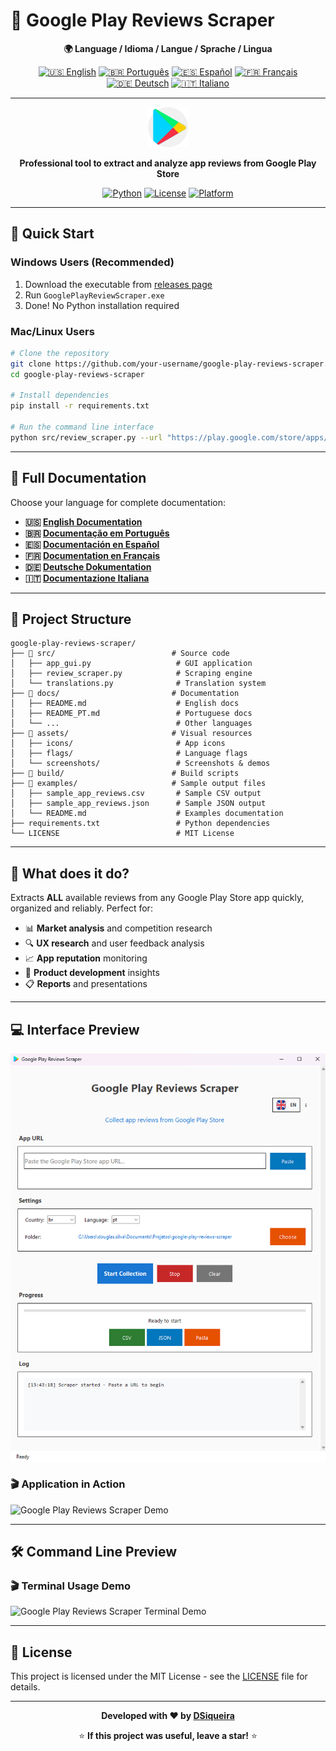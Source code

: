 # 📱 Google Play Reviews Scraper

<div align="center">

**🌍 Language / Idioma / Langue / Sprache / Lingua**

[![🇺🇸 English](https://img.shields.io/badge/🇺🇸-English-blue?style=for-the-badge)](docs/README.md)
[![🇧🇷 Português](https://img.shields.io/badge/🇧🇷-Português-green?style=for-the-badge)](docs/README_PT.md)
[![🇪🇸 Español](https://img.shields.io/badge/🇪🇸-Español-red?style=for-the-badge)](docs/README_ES.md)
[![🇫🇷 Français](https://img.shields.io/badge/🇫🇷-Français-blue?style=for-the-badge)](docs/README_FR.md)
[![🇩🇪 Deutsch](https://img.shields.io/badge/🇩🇪-Deutsch-black?style=for-the-badge)](docs/README_DE.md)
[![🇮🇹 Italiano](https://img.shields.io/badge/🇮🇹-Italiano-green?style=for-the-badge)](docs/README_IT.md)

---

![Google Play Reviews Scraper](assets/icons/google-play.png)

**Professional tool to extract and analyze app reviews from Google Play Store**

[![Python](https://img.shields.io/badge/Python-3.8+-blue.svg)](https://python.org)
[![License](https://img.shields.io/badge/License-MIT-green.svg)](LICENSE)
[![Platform](https://img.shields.io/badge/Platform-Windows-lightgrey.svg)](https://windows.microsoft.com)

</div>

---

## 🚀 **Quick Start**

### **Windows Users (Recommended)**
1. Download the executable from [releases page](../../releases)
2. Run `GooglePlayReviewScraper.exe`
3. Done! No Python installation required

### **Mac/Linux Users**
```bash
# Clone the repository
git clone https://github.com/your-username/google-play-reviews-scraper.git
cd google-play-reviews-scraper

# Install dependencies
pip install -r requirements.txt

# Run the command line interface
python src/review_scraper.py --url "https://play.google.com/store/apps/details?id=com.whatsapp"
```

---

## 📖 **Full Documentation**

Choose your language for complete documentation:

- **🇺🇸 [English Documentation](docs/README.md)**
- **🇧🇷 [Documentação em Português](docs/README_PT.md)**
- **🇪🇸 [Documentación en Español](docs/README_ES.md)**
- **🇫🇷 [Documentation en Français](docs/README_FR.md)**
- **🇩🇪 [Deutsche Dokumentation](docs/README_DE.md)**
- **🇮🇹 [Documentazione Italiana](docs/README_IT.md)**

---

## 📁 **Project Structure**

```
google-play-reviews-scraper/
├── 📁 src/                          # Source code
│   ├── app_gui.py                   # GUI application
│   ├── review_scraper.py            # Scraping engine
│   └── translations.py              # Translation system
├── 📁 docs/                         # Documentation
│   ├── README.md                    # English docs
│   ├── README_PT.md                 # Portuguese docs
│   └── ...                          # Other languages
├── 📁 assets/                       # Visual resources
│   ├── icons/                       # App icons
│   ├── flags/                       # Language flags
│   └── screenshots/                 # Screenshots & demos
├── 📁 build/                        # Build scripts
├── 📁 examples/                     # Sample output files
│   ├── sample_app_reviews.csv       # Sample CSV output
│   ├── sample_app_reviews.json      # Sample JSON output
│   └── README.md                    # Examples documentation
├── requirements.txt                 # Python dependencies
└── LICENSE                          # MIT License
```

---

## 🎯 **What does it do?**

Extracts **ALL** available reviews from any Google Play Store app quickly, organized and reliably. Perfect for:

- 📊 **Market analysis** and competition research
- 🔍 **UX research** and user feedback analysis  
- 📈 **App reputation** monitoring
- 🎯 **Product development** insights
- 📋 **Reports** and presentations

---

## 💻 **Interface Preview**

![Google Play Reviews Scraper Screenshot](assets/screenshots/google-play-reviews-scraper.png)

### 🎬 **Application in Action**
![Google Play Reviews Scraper Demo](assets/screenshots/google-play-reviews-scraper.gif)

---

## 🛠️ **Command Line Preview**

### 🎬 **Terminal Usage Demo**
![Google Play Reviews Scraper Terminal Demo](assets/screenshots/google-play-reviews-scraper-terminal.gif)

---

## 📄 **License**

This project is licensed under the MIT License - see the [LICENSE](LICENSE) file for details.

---

<div align="center">

**Developed with ❤️ by [DSiqueira](https://dsiqueira.com)**

⭐ **If this project was useful, leave a star!** ⭐

</div>